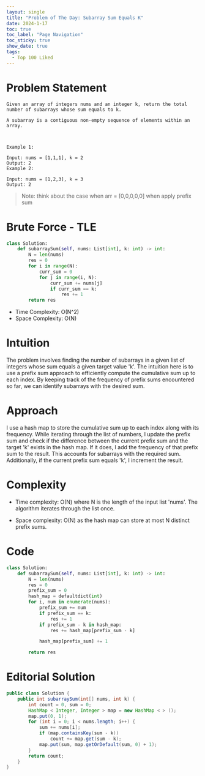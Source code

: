 ```yaml
---
layout: single
title: "Problem of The Day: Subarray Sum Equals K"
date: 2024-1-17
toc: true
toc_label: "Page Navigation"
toc_sticky: true
show_date: true
tags:
  - Top 100 Liked
---
```

# Problem Statement
```
Given an array of integers nums and an integer k, return the total number of subarrays whose sum equals to k.

A subarray is a contiguous non-empty sequence of elements within an array.

 

Example 1:

Input: nums = [1,1,1], k = 2
Output: 2
Example 2:

Input: nums = [1,2,3], k = 3
Output: 2

```

>Note: think about the case when arr = [0,0,0,0,0] when apply prefix sum

# Brute Force - TLE
```python
class Solution:
    def subarraySum(self, nums: List[int], k: int) -> int:
        N = len(nums)
        res = 0
        for i in range(N):
            curr_sum = 0
            for j in range(i, N):
                curr_sum += nums[j]
                if curr_sum == k:
                    res += 1
        return res
```

- Time Complexity: O(N^2)
- Space Complexity: O(N)

# Intuition
The problem involves finding the number of subarrays in a given list of integers whose sum equals a given target value 'k'. The intuition here is to use a prefix sum approach to efficiently compute the cumulative sum up to each index. By keeping track of the frequency of prefix sums encountered so far, we can identify subarrays with the desired sum.



# Approach
I use a hash map to store the cumulative sum up to each index along with its frequency. While iterating through the list of numbers, I update the prefix sum and check if the difference between the current prefix sum and the target 'k' exists in the hash map. If it does, I add the frequency of that prefix sum to the result. This accounts for subarrays with the required sum. Additionally, if the current prefix sum equals 'k', I increment the result.

# Complexity
- Time complexity:
O(N) where N is the length of the input list 'nums'. The algorithm iterates through the list once.

- Space complexity:
O(N) as the hash map can store at most N distinct prefix sums.

# Code
```python
class Solution:
    def subarraySum(self, nums: List[int], k: int) -> int:
        N = len(nums)
        res = 0
        prefix_sum = 0
        hash_map = defaultdict(int)
        for i, num in enumerate(nums):
            prefix_sum += num
            if prefix_sum == k:
                res += 1
            if prefix_sum - k in hash_map:
                res += hash_map[prefix_sum - k]

            hash_map[prefix_sum] += 1

        return res
```

# Editorial Solution
```java
public class Solution {
    public int subarraySum(int[] nums, int k) {
        int count = 0, sum = 0;
        HashMap < Integer, Integer > map = new HashMap < > ();
        map.put(0, 1);
        for (int i = 0; i < nums.length; i++) {
            sum += nums[i];
            if (map.containsKey(sum - k))
                count += map.get(sum - k);
            map.put(sum, map.getOrDefault(sum, 0) + 1);
        }
        return count;
    }
}
```